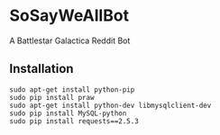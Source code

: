 # SoSayWeAllBot
A Battlestar Galactica Reddit Bot

## Installation

```
sudo apt-get install python-pip
sudo pip install praw
sudo apt-get install python-dev libmysqlclient-dev
sudo pip install MySQL-python
sudo pip install requests==2.5.3